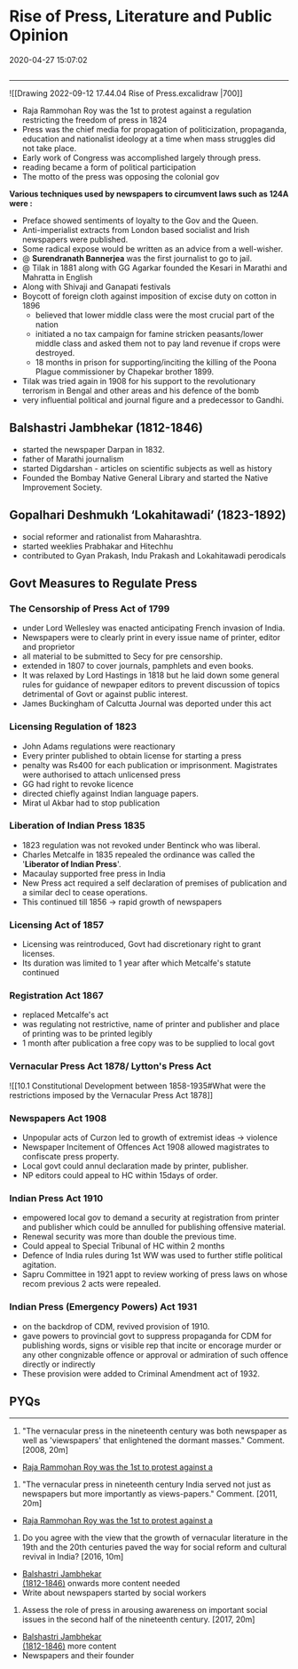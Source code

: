 # Rise of Press, Literature and Public Opinion

2020-04-27 15:07:02

```toc
```

---

![[Drawing 2022-09-12 17.44.04 Rise of Press.excalidraw |700]]

- Raja Rammohan Roy was the 1st to protest against a regulation restricting the freedom of press in 1824
- Press was the chief media for propagation of politicization, propaganda, education and nationalist ideology at a time when mass struggles did not take place.
- Early work of Congress was accomplished largely through press.
- reading became a form of political participation
- The motto of the press was opposing the colonial gov

**Various techniques used by newspapers to circumvent laws such as 124A were :**

- Preface showed sentiments of loyalty to the Gov and the Queen.
- Anti-imperialist extracts from London based socialist and Irish newspapers were published.
- Some radical expose would be written as an advice from a well-wisher.
- @ **Surendranath Bannerjea** was the first journalist to go to jail.
- @ Tilak in 1881 along with GG Agarkar founded the Kesari in Marathi and Mahratta in English
- Along with Shivaji and Ganapati festivals
- Boycott of foreign cloth against imposition of excise duty on cotton in 1896
    - believed that lower middle class were the most crucial part of the nation
    - initiated a no tax campaign for famine stricken peasants/lower middle class and asked them not to pay land revenue if crops were destroyed.
    - 18 months in prison for supporting/inciting the killing of the Poona Plague commissioner by Chapekar brother 1899.
- Tilak was tried again in 1908 for his support to the revolutionary terrorism in Bengal and other areas and his defence of the bomb
- very influential political and journal figure and a predecessor to Gandhi.

## Balshastri Jambhekar (1812-1846)

- started the newspaper Darpan in 1832.
- father of Marathi journalism
- started Digdarshan - articles on scientific subjects as well as history
- Founded the Bombay Native General Library and started the Native Improvement Society.

## Gopalhari Deshmukh ‘Lokahitawadi’ (1823-1892)

- social reformer and rationalist from Maharashtra.
- started weeklies Prabhakar and Hitechhu
- contributed to Gyan Prakash, Indu Prakash and Lokahitawadi perodicals

## Govt Measures to Regulate Press

### The Censorship of Press Act of 1799

- under Lord Wellesley was enacted anticipating French invasion of India.
- Newspapers were to clearly print in every issue name of printer, editor and proprietor
- all material to be submitted to Secy for pre censorship.
- extended in 1807 to cover journals, pamphlets and even books.
- It was relaxed by Lord Hastings in 1818 but he laid down some general rules for guidance of newpaper editors to prevent discussion of topics detrimental of Govt or against public interest.
- James Buckingham of Calcutta Journal was deported under this act

### Licensing Regulation of 1823

- John Adams regulations were reactionary
- Every printer published to obtain license for starting a press
- penalty was Rs400 for each publication or imprisonment. Magistrates were authorised to attach unlicensed press
- GG had right to revoke licence
- directed chiefly against Indian language papers.
- Mirat ul Akbar had to stop publication

### Liberation of Indian Press 1835

- 1823 regulation was not revoked under Bentinck who was liberal.
- Charles Metcalfe in 1835 repealed the ordinance was called the '**Liberator of Indian Press**'.
- Macaulay supported free press in India
- New Press act required a self declaration of premises of publication and a similar decl to cease operations.
- This continued till 1856 -> rapid growth of newspapers

### Licensing Act of 1857

- Licensing was reintroduced, Govt had discretionary right to grant licenses.
- Its duration was limited to 1 year after which Metcalfe's statute continued

### Registration Act 1867

- replaced Metcalfe's act
- was regulating not restrictive, name of printer and publisher and place of printing was to be printed legibly
- 1 month after publication a free copy was to be supplied to local govt

### Vernacular Press Act 1878/ Lytton's Press Act

![[10.1 Constitutional Development between 1858-1935#What were the restrictions imposed by the Vernacular Press Act 1878]]

### Newspapers Act 1908

- Unpopular acts of Curzon led to growth of extremist ideas -> violence
- Newspaper Incitement of Offences Act 1908 allowed magistrates to confiscate press property.
- Local govt could annul declaration made by printer, publisher.
- NP editors could appeal to HC within 15days of order.

### Indian Press Act 1910

- empowered local gov to demand a security at registration from printer and publisher which could be annulled for publishing offensive material.
- Renewal security was more than double the previous time.
- Could appeal to Special Tribunal of HC within 2 months
- Defence of India rules during 1st WW was used to further stifle political agitation.
- Sapru Committee in 1921 appt to review working of press laws on whose recom previous 2 acts were repealed.

### Indian Press (Emergency Powers) Act 1931

- on the backdrop of CDM, revived provision of 1910.
- gave powers to provincial govt to suppress propaganda for CDM for publishing words, signs or visible rep that incite or encorage murder or any other congnizable offence or approval or admiration of such offence directly or indirectly
- These provision were added to Criminal Amendment act of 1932.

## PYQs

---

1. "The vernacular press in the nineteenth century was both newspaper as well as 'viewspapers' that enlightened the dormant masses." Comment. [2008, 20m]
- [Raja Rammohan Roy was the 1st to protest against a](onenote:[[Rise]]%20of%20Press,%20Literature%20and%20Public%20Opinion&section-id={B79FD829-FA0F-426F-B425-A852F19A4727}&page-id={D7ADF85E-456B-458A-AD2E-0C735C631F11}&object-id={A04A794A-653E-422E-9CA0-8F808735E385}&16&base-path=https://d.docs.live.net/bbc8be5bd337910c/Documents/History%20Optional/Modern%20History/Part%20I/Social%5eJ%20Cultural%20Dev.one)

1. "The vernacular press in nineteenth century India served not just as newspapers but more importantly as views-papers." Comment. [2011, 20m]
- [Raja Rammohan Roy was the 1st to protest against a](onenote:[[Rise]]%20of%20Press,%20Literature%20and%20Public%20Opinion&section-id={B79FD829-FA0F-426F-B425-A852F19A4727}&page-id={D7ADF85E-456B-458A-AD2E-0C735C631F11}&object-id={A04A794A-653E-422E-9CA0-8F808735E385}&16&base-path=https://d.docs.live.net/bbc8be5bd337910c/Documents/History%20Optional/Modern%20History/Part%20I/Social%5eJ%20Cultural%20Dev.one)

1. Do you agree with the view that the growth of vernacular literature in the 19th and the 20th centuries paved the way for social reform and cultural revival in India? [2016, 10m]
- [Balshastri Jambhekar  
(1812-1846)](onenote:[[Rise]]%20of%20Press,%20Literature%20and%20Public%20Opinion&section-id={B79FD829-FA0F-426F-B425-A852F19A4727}&page-id={D7ADF85E-456B-458A-AD2E-0C735C631F11}&object-id={42A58397-AB35-4718-95B9-60663279B2AC}&11&base-path=https://d.docs.live.net/bbc8be5bd337910c/Documents/History%20Optional/Modern%20History/Part%20I/Social%5eJ%20Cultural%20Dev.one) onwards more content needed
- Write about newspapers started by social workers

1. Assess the role of press in arousing awareness on important social issues in the second
half of the nineteenth century. [2017, 20m]
- [Balshastri Jambhekar  
(1812-1846)](onenote:[[Rise]]%20of%20Press,%20Literature%20and%20Public%20Opinion&section-id={B79FD829-FA0F-426F-B425-A852F19A4727}&page-id={D7ADF85E-456B-458A-AD2E-0C735C631F11}&object-id={42A58397-AB35-4718-95B9-60663279B2AC}&11&base-path=https://d.docs.live.net/bbc8be5bd337910c/Documents/History%20Optional/Modern%20History/Part%20I/Social%5eJ%20Cultural%20Dev.one) more content
- Newspapers and their founder
